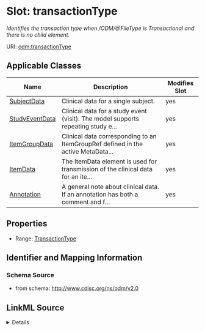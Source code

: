 # Slot: transactionType


_Identifies the transaction type when /ODM/@FileType is Transactional and there is no child element._



URI: [odm:transactionType](http://www.cdisc.org/ns/odm/v2.0/transactionType)



<!-- no inheritance hierarchy -->




## Applicable Classes

| Name | Description | Modifies Slot |
| --- | --- | --- |
[SubjectData](SubjectData.md) | Clinical data for a single subject. |  yes  |
[StudyEventData](StudyEventData.md) | Clinical data for a study event (visit). The model supports repeating study e... |  yes  |
[ItemGroupData](ItemGroupData.md) | Clinical data corresponding to an ItemGroupRef defined in the active MetaData... |  yes  |
[ItemData](ItemData.md) | The ItemData element is used for transmission of the clinical data for an ite... |  yes  |
[Annotation](Annotation.md) | A general note about clinical data. If an annotation has both a comment and f... |  yes  |







## Properties

* Range: [TransactionType](TransactionType.md)





## Identifier and Mapping Information







### Schema Source


* from schema: http://www.cdisc.org/ns/odm/v2.0




## LinkML Source

<details>
```yaml
name: transactionType
description: Identifies the transaction type when /ODM/@FileType is Transactional
  and there is no child element.
from_schema: http://www.cdisc.org/ns/odm/v2.0
rank: 1000
alias: transactionType
domain_of:
- SubjectData
- StudyEventData
- ItemGroupData
- ItemData
- Annotation
range: TransactionType

```
</details>